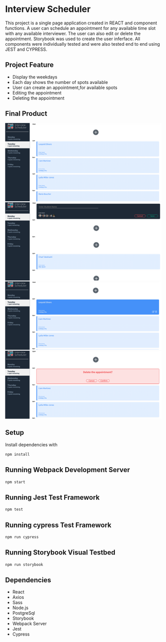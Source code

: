 # Interview Scheduler

This project is a single page application created in REACT and component functions. A user can schedule an appointment for any available time slot with any available interviewer. The user can also edit or delete the appointment. Storybook was used to create the user inferface. All components were individually tested and were also tested end to end using JEST and CYPRESS. 

## Project Feature

- Display the weekdays
- Each day shows the number of spots available
- User can create an appointment,for available spots
- Editing the appointment
- Deleting the appointment

## Final Product

!["Main page view"](docs/Main-view.png)
!["Showing the Appointment form"](docs/Appointment-form.png)
!["Showing the hovver mode with edit and delete buttons"](docs/Edit-delete-view.png)
!["Deleting an appointment"](docs/Delete-view.png)

## Setup

Install dependencies with

```sh
npm install
```

## Running Webpack Development Server

```sh
npm start
```

## Running Jest Test Framework

```sh
npm test
```

## Running cypress Test Framework

```sh
npm run cypress
```

## Running Storybook Visual Testbed

```sh
npm run storybook
```

## Dependencies
- React
- Axios
- Sass
- Node.js
- PostgreSql
- Storybook
- Webpack Server
- Jest
- Cypress